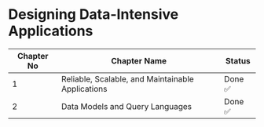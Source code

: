 # Designing Data-Intensive Applications

| Chapter No | Chapter Name | Status |
|--|--|--|
| 1 | Reliable, Scalable, and Maintainable Applications | Done ✅ | 
| 2 | Data Models and Query Languages | Done ✅ | 
